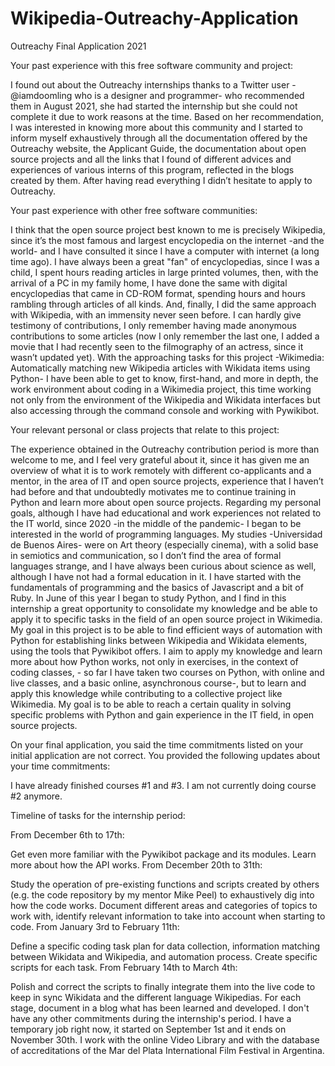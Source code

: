# Wikipedia-Outreachy-Application
Outreachy Final Application 2021

Your past experience with this free software community and project:

I found out about the Outreachy internships thanks to a Twitter user - @iamdoomling who is a designer and programmer- who recommended them in August 2021, she had started the internship but she could not complete it due to work reasons at the time. Based on her recommendation, I was interested in knowing more about this community and I started to inform myself exhaustively through all the documentation offered by the Outreachy website, the Applicant Guide, the documentation about open source projects and all the links that I found of different advices and experiences of various interns of this program, reflected in the blogs created by them. After having read everything I didn’t hesitate to apply to Outreachy.

Your past experience with other free software communities:

I think that the open source project best known to me is precisely Wikipedia, since it’s the most famous and largest encyclopedia on the internet -and the world- and I have consulted it since I have a computer with internet (a long time ago). I have always been a great "fan" of encyclopedias, since I was a child, I spent hours reading articles in large printed volumes, then, with the arrival of a PC in my family home, I have done the same with digital encyclopedias that came in CD-ROM format, spending hours and hours rambling through articles of all kinds. And, finally, I did the same approach with Wikipedia, with an immensity never seen before.
I can hardly give testimony of contributions, I only remember having made anonymous contributions to some articles (now I only remember the last one, I added a movie that I had recently seen to the filmography of an actress, since it wasn’t updated yet). With the approaching tasks for this project -Wikimedia: Automatically matching new Wikipedia articles with Wikidata items using Python- I have been able to get to know, first-hand, and more in depth, the work environment about coding in a Wikimedia project, this time working not only from the environment of the Wikipedia and Wikidata interfaces but also accessing through the command console and working with Pywikibot.

Your relevant personal or class projects that relate to this project:

The experience obtained in the Outreachy contribution period is more than welcome to me, and I feel very grateful about it, since it has given me an overview of what it is to work remotely with different co-applicants and a mentor, in the area of IT and open source projects, experience that I haven’t had before and that undoubtedly motivates me to continue training in Python and learn more about open source projects.
Regarding my personal goals, although I have had educational and work experiences not related to the IT world, since 2020 -in the middle of the pandemic- I began to be interested in the world of programming languages. My studies -Universidad de Buenos Aires- were on Art theory (especially cinema), with a solid base in semiotics and communication, so I don’t find the area of formal languages strange, and I have always been curious about science as well, although I have not had a formal education in it.
I have started with the fundamentals of programming and the basics of Javascript and a bit of Ruby. In June of this year I began to study Python, and I find in this internship a great opportunity to consolidate my knowledge and be able to apply it to specific tasks in the field of an open source project in Wikimedia. My goal in this project is to be able to find efficient ways of automation with Python for establishing links between Wikipedia and Wikidata elements, using the tools that Pywikibot offers.
I aim to apply my knowledge and learn more about how Python works, not only in exercises, in the context of coding classes, - so far I have taken two courses on Python, with online and live classes, and a basic online, asynchronous course-, but to learn and apply this knowledge while contributing to a collective project like Wikimedia. My goal is to be able to reach a certain quality in solving specific problems with Python and gain experience in the IT field, in open source projects.

On your final application, you said the time commitments listed on your initial application are not correct. You provided the following updates about your time commitments:

I have already finished courses #1 and #3. I am not currently doing course #2 anymore.

Timeline of tasks for the internship period:

From December 6th to 17th:

Get even more familiar with the Pywikibot package and its modules.
Learn more about how the API works.
From December 20th to 31th:

Study the operation of pre-existing functions and scripts created by others (e.g. the code repository by my mentor Mike Peel) to exhaustively dig into how the code works.
Document different areas and categories of topics to work with, identify relevant information to take into account when starting to code.
From January 3rd to February 11th:

Define a specific coding task plan for data collection, information matching between Wikidata and Wikipedia, and automation process.
Create specific scripts for each task.
From February 14th to March 4th:

Polish and correct the scripts to finally integrate them into the live code to keep in sync Wikidata and the different language Wikipedias.
For each stage, document in a blog what has been learned and developed.
I don't have any other commitments during the internship's period. I have a temporary job right now, it started on September 1st and it ends on November 30th. I work with the online Video Library and with the database of accreditations of the Mar del Plata International Film Festival in Argentina.
